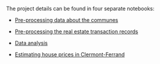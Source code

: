
The project details can be found in four separate notebooks:
-	<a href=https://nbviewer.jupyter.org/github/Ashish-3/House-prices-in-France/blob/master/Preprocessing_communes_stats.ipynb> Pre-processing data about the communes </a>


-	<a href=https://nbviewer.jupyter.org/github/Ashish-3/House-prices-in-France/blob/master/Preprocessing_house_transactions.ipynb > Pre-processing the real estate transaction records </a>


-	<a href=https://nbviewer.jupyter.org/github/Ashish-3/House-prices-in-France/blob/master/Communes_analysis.ipynb > Data analysis </a>


-	<a href=https://nbviewer.jupyter.org/github/Ashish-3/House-prices-in-France/blob/master/House_prices_modeling.ipynb  > Estimating house prices in Clermont-Ferrand</a>

